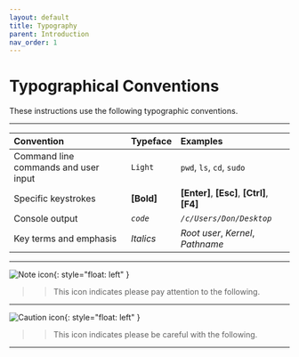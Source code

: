 ```yaml
---
layout: default
title: Typography
parent: Introduction
nav_order: 1
---
```


# Typographical Conventions

These instructions use the following typographic conventions.

---

| Convention                           | Typeface                  | Examples                                                    |
| :----------------------------------- | :------------------------ | :---------------------------------------------------------- |
| Command line commands and user input | ```Light```                 | ```pwd```, ```ls```, ```cd```, ```sudo```                           |
| Specific keystrokes                  | **[Bold]**                | **[Enter]**, **[Esc]**, **[Ctrl]**, **[F4]**                |
| Console output                       | *`code`*                    | *`/c/Users/Don/Desktop`*                                      |
| Key terms and emphasis               | _Italics_                 | _Root user_, _Kernel_, _Pathname_                           |


---

![Note icon](https://github.com/dl90/linux-basics/blob/gh-pages/docs/images/icons/note.png?raw=true "Note"){: style="float: left" }
>> This icon indicates please pay attention to the following.

---

![Caution icon](https://github.com/dl90/linux-basics/blob/gh-pages/docs/images/icons/caution.png?raw=true "Caution"){: style="float: left" }
>> This icon indicates please be careful with the following.

---
